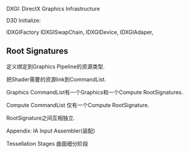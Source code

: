 DXGI: DirectX Graphics Infrastructure

D3D Initialize: 

IDXGIFactory   IDXGISwapChain, IDXGIDevice, IDXGIAdaper, 

## Root Signatures

定义绑定到Graphics Pipeline的资源类型.

把Shader需要的资源link到CommandList.

Graphics CommandList有一个Graphics和一个Compute RootSignatures.

Compute CommandList 仅有一个Compute RootSignature. 

RootSignature之间互相独立.

Appendix:
IA Input Assembler(装配)

Tessellation Stages 曲面细分阶段